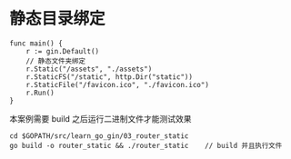 # 静态目录绑定

```$xslt
func main() {
	r := gin.Default()
	// 静态文件夹绑定
	r.Static("/assets", "./assets")
	r.StaticFS("/static", http.Dir("static"))
	r.StaticFile("/favicon.ico", "./favicon.ico")
	r.Run()
}
```

本案例需要 build 之后运行二进制文件才能测试效果
```$xslt
cd $GOPATH/src/learn_go_gin/03_router_static
go build -o router_static && ./router_static    // build 并且执行文件
```